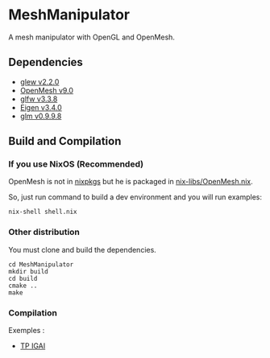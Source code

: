 # MeshManipulator

A mesh manipulator with OpenGL and OpenMesh.

## Dependencies

- [glew v2.2.0](https://glew.sourceforge.net/install.html)
- [OpenMesh v9.0](https://gitlab.vci.rwth-aachen.de:9000/OpenMesh/OpenMesh)
- [glfw v3.3.8](https://www.glfw.org/)
- [Eigen v3.4.0](https://eigen.tuxfamily.org/index.php?title=Main_Page)
- [glm v0.9.9.8](https://github.com/g-truc/glm)

## Build and Compilation

### If you use NixOS (Recommended)

OpenMesh is not in [nixpkgs](https://search.nixos.org/packages) but he is packaged in 
[nix-libs/OpenMesh.nix](https://github.com/akhaten/MeshManipulator/blob/main/nix-libs/OpenMesh.nix).

So, just run command to build a dev environment and you will run examples:
```
nix-shell shell.nix
```

### Other distribution

You must clone and build the dependencies.

```
cd MeshManipulator
mkdir build
cd build
cmake ..
make

```

### Compilation

Exemples :
- [TP IGAI](https://github.com/akhaten/MeshManipulator/tree/main/examples/TpIGAI2)


